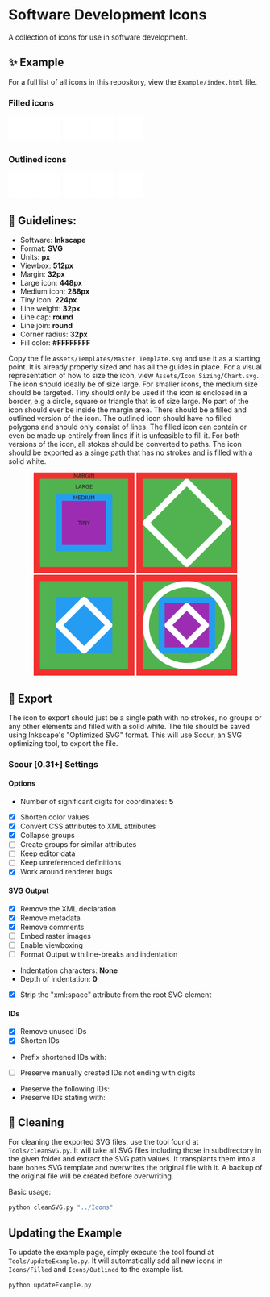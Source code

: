 # Software Development Icons
A collection of icons for use in software development.

## ✨ Example

For a full list of all icons in this repository, view the `Example/index.html` file.

### Filled icons
<p align="left">
<img src="Icons/Filled/Delete.svg" alt="Filled delete icon" width="50px">
<img src="Icons/Filled/DragAndDrop.svg" alt="Filled drag and drop icon" width="50px">
<img src="Icons/Filled/Radiation.svg" alt="Filled radiation icon" width="50px">
<img src="Icons/Filled/Settings.svg" alt="Filled settings icon" width="50px">
<img src="Icons/Filled/User.svg" alt="Filled user icon" width="50px">
</p>

### Outlined icons
<p align="left">
<img src="Icons/Outlined/Delete.svg" alt="Outlined delete icon" width="50px">
<img src="Icons/Outlined/DragAndDrop.svg" alt="Outlined drag and drop icon" width="50px">
<img src="Icons/Outlined/Radiation.svg" alt="Outlined radiation icon" width="50px">
<img src="Icons/Outlined/Settings.svg" alt="Outlined settings icon" width="50px">
<img src="Icons/Outlined/User.svg" alt="Outlined user icon" width="50px">
</p>

## 📐 Guidelines:

- Software: **Inkscape**
- Format: **SVG**
- Units: **px**
- Viewbox: **512px**
- Margin: **32px**
- Large icon: **448px**
- Medium icon: **288px**
- Tiny icon: **224px**
- Line weight: **32px**
- Line cap: **round**
- Line join: **round**
- Corner radius: **32px**
- Fill color: **#FFFFFFFF**

Copy the file `Assets/Templates/Master Template.svg` and use it as a starting point. It is already properly sized and has all the guides in place. For a visual representation of how to size the icon, view `Assets/Icon Sizing/Chart.svg`. The icon should ideally be of size large. For smaller icons, the medium size should be targeted. Tiny should only be used if the icon is enclosed in a border, e.g a circle, square or triangle that is of size large. No part of the icon should ever be inside the margin area. There should be a filled and outlined version of the icon. The outlined icon should have no filled polygons and should only consist of lines. The filled icon can contain or even be made up entirely from lines if it is unfeasible to fill it. For both versions of the icon, all stokes should be converted to paths. The icon should be exported as a singe path that has no strokes and is filled with a solid white.

<p align="center">
<img src="Assets/Sizing/Chart.svg" alt="Icon size chart" width="200px">
<img src="Assets/Sizing/Large.svg" alt="Example of a large icon" width="200px">
<img src="Assets/Sizing/Medium.svg" alt="Example of a medium icon" width="200px">
<img src="Assets/Sizing/Tiny.svg" alt="Example of a tiny icon" width="200px">
</p>

## 🛫 Export

The icon to export should just be a single path with no strokes, no groups or any other elements and filled with a solid white. The file should be saved using Inkscape's "Optimized SVG" format. This will use Scour, an SVG optimizing tool, to export the file.

### Scour [0.31+] Settings

#### Options
- Number of significant digits for coordinates: **5**
- [x] Shorten color values
- [x] Convert CSS attributes to XML attributes
- [x] Collapse groups
- [ ] Create groups for similar attributes
- [ ] Keep editor data
- [ ] Keep unreferenced definitions
- [x] Work around renderer bugs  

#### SVG Output
- [x] Remove the XML declaration
- [x] Remove metadata
- [x] Remove comments
- [ ] Embed raster images
- [ ] Enable viewboxing
- [ ] Format Output with line-breaks and indentation
- Indentation characters: **None**
- Depth of indentation: **0**
- [x] Strip the "xml:space" attribute from the root SVG element

#### IDs
- [x] Remove unused IDs
- [x] Shorten IDs
- Prefix shortened IDs with: 
- [ ] Preserve manually created IDs not ending with digits
- Preserve the following IDs:
- Preserve IDs stating with:

## 🧼 Cleaning

For cleaning the exported SVG files, use the tool found at `Tools/cleanSVG.py`. It will take all SVG files including those in subdirectory in the given folder and extract the SVG path values. It transplants them into a bare bones SVG template and overwrites the original file with it. A backup of the original file will be created before overwriting. 

Basic usage:
```bash
python cleanSVG.py "../Icons"
```

## Updating the Example

To update the example page, simply execute the tool found at `Tools/updateExample.py`. It will automatically add all new icons in `Icons/Filled` and `Icons/Outlined` to the example list.
```bash
python updateExample.py
```